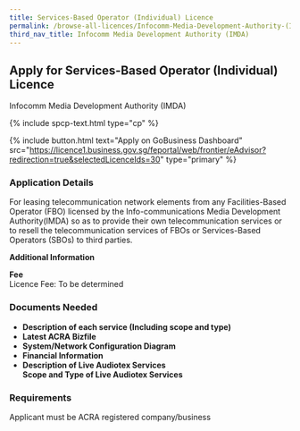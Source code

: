 ```yaml
---
title: Services-Based Operator (Individual) Licence
permalink: /browse-all-licences/Infocomm-Media-Development-Authority-(IMDA)/Services-Based-Operator-(Individual)-Licence
third_nav_title: Infocomm Media Development Authority (IMDA)
---
```


## Apply for Services-Based Operator (Individual) Licence

Infocomm Media Development Authority (IMDA)

{% include spcp-text.html type="cp" %}

{% include button.html text="Apply on GoBusiness Dashboard" src="https://licence1.business.gov.sg/feportal/web/frontier/eAdvisor?redirection=true&selectedLicenceIds=30" type="primary" %}

<H3>Application Details</H3>

<p>For leasing telecommunication network elements from any Facilities-Based Operator (FBO) licensed by the Info-communications Media Development Authority(IMDA) so as to provide their own telecommunication services or to resell the telecommunication services of FBOs or Services-Based Operators (SBOs) to third parties.</p>

<strong>Additional Information</strong>

<p><strong>Fee</strong><br />Licence Fee: To be determined</p>

<H3>Documents Needed</H3>

<ul>
 <li><strong>Description of each service (Including scope and type)</strong></li>
 <li><strong>Latest ACRA Bizfile</strong></li>
 <li><strong>System/Network Configuration Diagram</strong></li>
 <li><strong>Financial Information</strong></li>
 <li><strong>Description of Live Audiotex Services</strong><br /><strong>Scope and Type of Live Audiotex Services</strong></li>
 </ul>

<H3>Requirements</H3>

Applicant must be ACRA registered company/business

